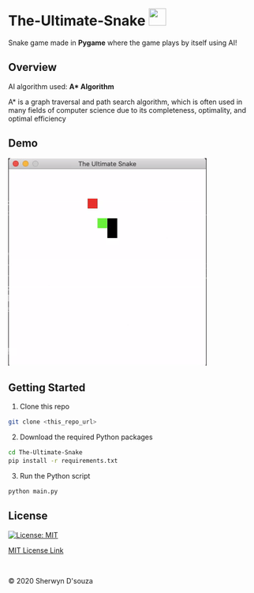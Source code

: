 # The-Ultimate-Snake <img src="https://i.pinimg.com/originals/c4/39/65/c4396505db29c0744b9fef79f8ca4f25.jpg" height="35px" width="35px"/>

Snake game made in <b>Pygame</b> where the game plays by itself using AI!

## Overview

AI algorithm used: <b>A* Algorithm</b>

<p>A* is a graph traversal and path search algorithm, which is often used in many fields of computer science due to its completeness, optimality, and optimal efficiency</p>

## Demo

![](assets/demo.gif)


## Getting Started

1. Clone this repo
```bash
git clone <this_repo_url>
```
2. Download the required Python packages
```bash
cd The-Ultimate-Snake
pip install -r requirements.txt
```
3. Run the Python script
```bash
python main.py
```

## License

[![License: MIT](https://img.shields.io/badge/License-MIT-yellow.svg)](https://opensource.org/licenses/MIT)

[MIT License Link](https://github.com/sherwyn11/The-Ultimate-Snake/blob/master/LICENSE)

<br>

&copy; 2020 Sherwyn D'souza 
